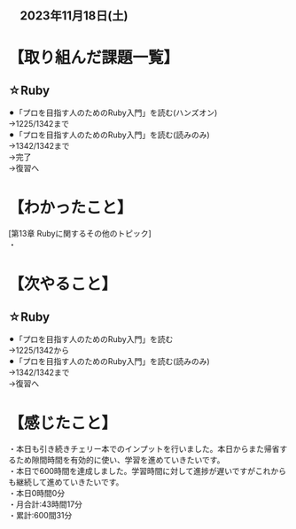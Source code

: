 ## 　2023年11月18日(土)
# 【取り組んだ課題一覧】
## ☆Ruby
⚫︎「プロを目指す人のためのRuby入門」を読む(ハンズオン)<br>
→1225/1342まで<br>
⚫︎「プロを目指す人のためのRuby入門」を読む(読みのみ)<br>
→1342/1342まで<br>
→完了<br>
→復習へ<br>
# 【わかったこと】
[第13章 Rubyに関するその他のトピック]<br>
・<br>
# 【次やること】
## ☆Ruby
⚫︎「プロを目指す人のためのRuby入門」を読む<br>
→1225/1342から<br>
⚫︎「プロを目指す人のためのRuby入門」を読む(読みのみ)<br>
→1342/1342まで<br>
→復習へ
# 【感じたこと】
・本日も引き続きチェリー本でのインプットを行いました。本日からまた帰省するため隙間時間を有効的に使い、学習を進めていきたいです。<br>
・本日で600時間を達成しました。学習時間に対して進捗が遅いですがこれからも継続して進めていきたいです。<br>
・本日0時間0分<br>
・月合計:43時間17分<br>
・累計:600間31分<br>
